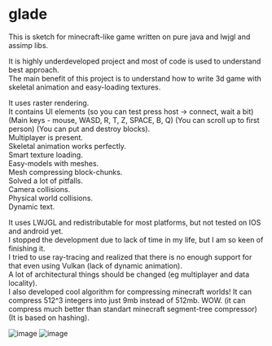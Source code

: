 # glade


This is sketch for minecraft-like game written on pure java and lwjgl and assimp libs.  

It is highly underdeveloped project and most of code is used to understand best approach.  
The main benefit of this project is to understand how to write 3d game with skeletal animation and easy-loading textures.

It uses raster rendering.  
It contains UI elements (so you can test press host -> connect, wait a bit) (Main keys - mouse, WASD, R, T, Z, SPACE, B, Q) (You can scroll up to first person) (You can put and destroy blocks).  
Multiplayer is present.  
Skeletal animation works perfectly.  
Smart texture loading.  
Easy-models with meshes.  
Mesh compressing block-chunks.  
Solved a lot of pitfalls.  
Camera collisions.  
Physical world collisions.  
Dynamic text.  

It uses LWJGL and redistributable for most platforms, but not tested on IOS and android yet.  
I stopped the development due to lack of time in my life, but I am so keen of finishing it.  
I tried to use ray-tracing and realized that there is no enough support for that even using Vulkan (lack of dynamic animation).  
A lot of architectural things should be changed (eg multiplayer and data locality).  
I also developed cool algorithm for compressing minecraft worlds! It can compress 512^3 integers into just 9mb instead of 512mb. WOW. (it can compress much better than standart minecraft segment-tree compressor) (It is based on hashing).  

![image](https://i.imgur.com/DmHU0Kd.png)
![image](https://i.imgur.com/u2WM07n.jpg)
